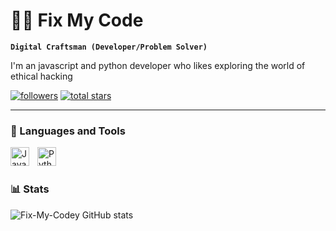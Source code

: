 # 🏄‍♂️ Fix My Code

**`Digital Craftsman (Developer/Problem Solver)`**

I'm an javascript and python developer who likes exploring the world of ethical hacking

<p align="left">
   <a href="https://github.com/ForrestKnight?tab=followers">
      <img alt="followers" title="Follow me on Github" src="https://custom-icon-badges.demolab.com/github/followers/ForrestKnight?color=236ad3&labelColor=1155ba&style=for-the-badge&logo=person-add&label=Follow&logoColor=white"/></a>
   <a href="https://github.com/ForrestKnight?tab=repositories&sort=stargazers">
      <img alt="total stars" title="Total stars on GitHub" src="https://custom-icon-badges.demolab.com/github/stars/ForrestKnight?color=55960c&style=for-the-badge&labelColor=488207&logo=star"/></a>
</p>

---

### 🧰 Languages and Tools

<img align="left" alt="JavaScript" width="30px" style="padding-right:10px;" src="https://cdn.jsdelivr.net/gh/devicons/devicon/icons/javascript/javascript-plain.svg" />
<img align="left" alt="Python" width="30px" style="padding-right:10px;" src="https://cdn.jsdelivr.net/gh/devicons/devicon/icons/python/python-plain.svg" />
<br />

#

### 📊 Stats

![Fix-My-Codey GitHub stats](https://github-readme-stats.vercel.app/api?usernameFix-My-Codey&show_icons=true&theme=gruvbox)

<!-- ![GitHub Streak](https://streak-stats.demolab.com?userFix-My-Codey&theme=gruvbox&border_radius=4.5) -->

#
